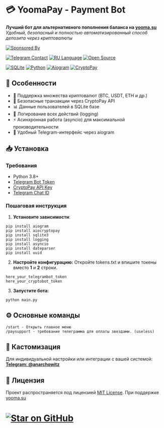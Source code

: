 # 💳 YoomaPay - Payment Bot  

**Лучший бот для альтернативного пополнения баланса на [yooma.su](https://yooma.su)**  
*Удобный, безопасный и полностью автоматизированный способ депозита через криптовалюты*  

[![Sponsored By](https://img.shields.io/badge/Sponsored_By-yooma.su-FF6F61?logo=github-sponsors)](https://yooma.su)  

[![Telegram Contact](https://img.shields.io/badge/Contact-Telegram-blue?logo=telegram)](https://t.me/anarchowitz)  [![RU Language](https://img.shields.io/badge/Language-RU-red)](https://yooma.su)  [![Open Source](https://img.shields.io/badge/License-MIT-yellow?logo=open-source-initiative)](https://opensource.org/licenses/MIT)  

[![SQLite](https://img.shields.io/badge/SQLite-✓-003B57?logo=sqlite)](https://sqlite.org)  [![Python](https://img.shields.io/badge/Python-✓-3776AB?logo=python)](https://python.org)  [![Aiogram](https://img.shields.io/badge/Aiogram-✓-2CA5E0?logo=telegram)](https://docs.aiogram.dev)  [![CryptoPay](https://img.shields.io/badge/CryptoPay-✓-4CCD99?logo=bitcoin)](https://aiocryptopay.readthedocs.io)  

## 🌟 Особенности  
- 💸 Поддержка множества криптовалют (BTC, USDT, ETH и др.)  
- 🔐 Безопасные транзакции через CryptoPay API  
- 📊 Данные пользователей в SQLite базе  
- 📝 Логирование всех действий (logging)  
- ⚡ Асинхронная работа (asyncio) для максимальной производительности  
- 🤖 Удобный Telegram-интерфейс через aiogram  

## 📥 Установка  

### Требования  
- Python 3.8+  
- [Telegram Bot Token](https://core.telegram.org/bots#how-do-i-create-a-bot)  
- [CryptoPay API Key](https://help.crypt.bot/crypto-pay-api)
- [Telegram Chat ID](https://t.me/chatIDrobot)

### Пошаговая инструкция  
1. **Установите зависимости**:
  ```
  pip install aiogram
  pip install aiocryptopay
  pip install sqlite3
  pip install logging
  pip install asyncio
  pip install dateparser
  pip install uuid
  ```
2. **Настройте конфигурацию:**
   Откройте tokens.txt и впишите токены вместо **1** и **2** строки.
  ```
here_your_telegrambot_token
here_your_cryptobot_token
  ```
3. **Запустите бота:**
  ```
  python main.py
  ```

## ⚙️ Основные команды
```
/start - Открыть главное меню
/paysupport - требование телеграмма для оплаты звездами. (useless)
```

## 🔧 Кастомизация
Для индивидуальной настройки или интеграции с вашей системой:
[**Telegram: @anarchowitz**](https://t.me/anarchowitz)

## 📄 Лицензия

Проект распространяется под лицензией [MIT License](https://github.com/Anarchowitz/YoomaPay/blob/main/LICENSE).
При поддержке [yooma.su](https://yooma.su/ru)

# [![Star on GitHub](https://img.shields.io/github/stars/anarchowitz/YoomaPay.svg?style=social)](https://github.com/anarchowitz/YoomaPay/stargazers)
